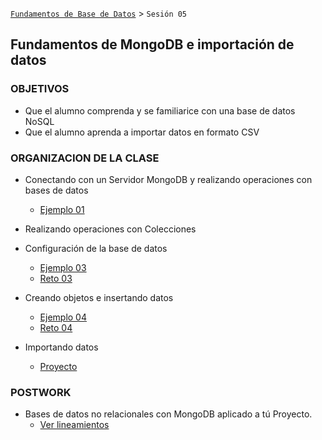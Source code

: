 [`Fundamentos de Base de Datos`](../Readme.md) > `Sesión 05`
## Fundamentos de MongoDB e importación de datos

### OBJETIVOS
- Que el alumno comprenda y se familiarice con una base de datos NoSQL
- Que el alumno aprenda a importar datos en formato CSV

### ORGANIZACION DE LA CLASE
- Conectando con un Servidor MongoDB y realizando operaciones con bases de datos
	- [Ejemplo 01](Ejemplo-01)
- Realizando operaciones con Colecciones

- Configuración de la base de datos
	- [Ejemplo 03](Ejemplo-03)
	- [Reto 03](Reto-03)
- Creando objetos e insertando datos
  - [Ejemplo 04](Ejemplo-04)
  - [Reto 04](Reto-04)
- Importando datos
  - [Proyecto](Proyecto)

### POSTWORK
 - Bases de datos no relacionales con MongoDB aplicado a tú Proyecto.
   - [Ver lineamientos](Postwork)
